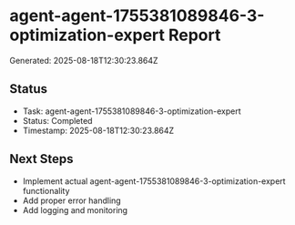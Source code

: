 # agent-agent-1755381089846-3-optimization-expert Report

Generated: 2025-08-18T12:30:23.864Z

## Status
- Task: agent-agent-1755381089846-3-optimization-expert
- Status: Completed
- Timestamp: 2025-08-18T12:30:23.864Z

## Next Steps
- Implement actual agent-agent-1755381089846-3-optimization-expert functionality
- Add proper error handling
- Add logging and monitoring
